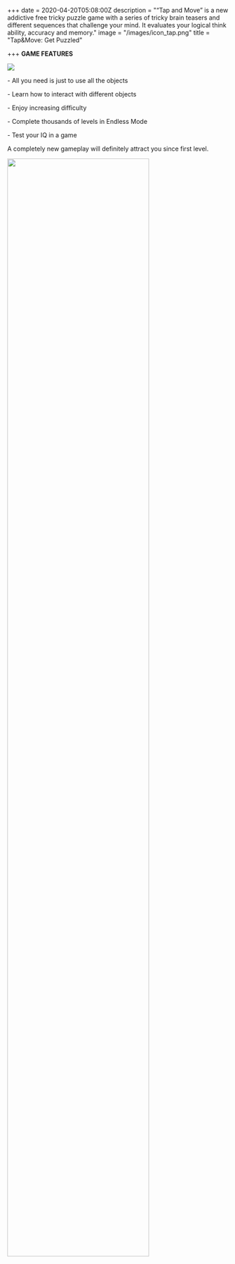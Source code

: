+++
date = 2020-04-20T05:08:00Z
description = "“Tap and Move” is a new addictive free tricky puzzle game with a series of tricky brain teasers and different sequences that challenge your mind. It evaluates your logical think ability, accuracy and memory."
image = "/images/icon_tap.png"
title = "Tap&Move: Get Puzzled"

+++
**GAME FEATURES**

[![](/images/Download_on_the_App_Store_Badge_US-UK_RGB_blk_092917.svg)](https://apps.apple.com/us/app/tap-move-get-puzzled/id1503369220 "Download on the AppStore")

\- All you need is just to use all the objects

\- Learn how to interact with different objects

\- Enjoy increasing difficulty

\- Complete thousands of levels in Endless Mode

\- Test your IQ in a game

A completely new gameplay will definitely attract you since first level.

<img src=“/images/portfolio/tap.png” width=80% >